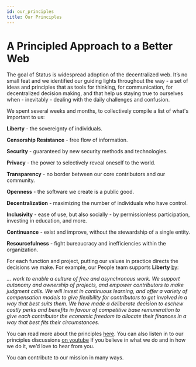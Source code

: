 ```yaml
---
id: our_principles
title: Our Principles
---
```


# A Principled Approach to a Better Web

The goal of Status is widespread adoption of the decentralized web. It’s no small feat and we identified our guiding lights throughout the way -  a set of ideas and principles that as tools for thinking, for communication, for decentralized decision making, and that help us staying true to ourselves when - inevitably - dealing with the daily challenges and confusion.

We spent several weeks and months, to collectively compile a list of what's important to us:

**Liberty** - the sovereignty of individuals.

**Censorship Resistance** - free flow of information.

**Security** - guaranteed by new security methods and technologies.

**Privacy** - the power to selectively reveal oneself to the world.

**Transparency** - no border between our core contributors and our community.

**Openness** - the software we create is a public good.

**Decentralization** - maximizing the number of individuals who have control.

**Inclusivity** -  ease of use, but also socially - by permissionless participation, investing in education, and more.

**Continuance** -  exist and improve, without the stewardship of a single entity.

**Resourcefulness** - fight bureaucracy and inefficiencies within the organization.

For each function and project, putting our values in practice directs the decisions we make. For example, our People team supports **Liberty** [by](https://people-ops.status.im/applying-our-principles-to-people-ops/):

*... work to enable a culture of free and asynchronous work. We support autonomy and ownership of projects, and empower contributors to make judgment calls. We will invest in continuous learning, and offer a variety of compensation models to give flexibility for contributors to get involved in a way that best suits them. 
We have made a deliberate decision to eschew costly perks and benefits in favour of competitive base remuneration to give each contributor the economic freedom to allocate their finances in a way that best fits their circumstances.*



You can read more about the principles [here](https://our.status.im/our-principles/). You can also listen in to our principles discussions [on youtube](https://www.youtube.com/watch?v=18HwQkLWqL4&list=PLbrz7IuP1hriACSQ7furdCUFkcSAJ68F4) If you believe in what we do and in how we do it, we’d love to hear from you. 

You can contribute to our mission in many ways.
